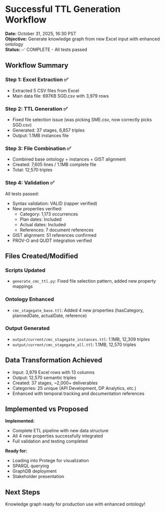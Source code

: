 # Successful TTL Generation Workflow
**Date:** October 31, 2025, 16:30 PST  
**Objective:** Generate knowledge graph from new Excel input with enhanced ontology  
**Status:** ✅ COMPLETE - All tests passed

## Workflow Summary

### Step 1: Excel Extraction ✅
- Extracted 5 CSV files from Excel
- Main data file: 697KB SGD.csv with 3,979 rows

### Step 2: TTL Generation ✅ 
- Fixed file selection issue (was picking SME.csv, now correctly picks SGD.csv)
- Generated: 37 stages, 6,857 triples
- Output: 1.1MB instances file

### Step 3: File Combination ✅
- Combined base ontology + instances + GIST alignment
- Created: 7,605 lines / 1.1MB complete file
- Total: 12,570 triples

### Step 4: Validation ✅
All tests passed:
- Syntax validation: VALID (rapper verified)
- New properties verified:
  - Category: 1,173 occurrences 
  - Plan dates: Included
  - Actual dates: Included
  - References: 7 document references
- GIST alignment: 51 references confirmed
- PROV-O and QUDT integration verified

## Files Created/Modified

### Scripts Updated
- `generate_cmc_ttl.py`: Fixed file selection pattern, added new property mappings

### Ontology Enhanced  
- `cmc_stagegate_base.ttl`: Added 4 new properties (hasCategory, plannedDate, actualDate, reference)

### Output Generated
- `output/current/cmc_stagegate_instances.ttl`: 1.1MB, 12,309 triples
- `output/current/cmc_stagegate_all.ttl`: 1.1MB, 12,570 triples

## Data Transformation Achieved
- Input: 3,979 Excel rows with 13 columns
- Output: 12,570 semantic triples
- Created: 37 stages, ~2,000+ deliverables
- Categories: 25 unique (API Development, DP Analytics, etc.)
- Enhanced with temporal tracking and documentation references

## Implemented vs Proposed
**Implemented:**
- Complete ETL pipeline with new data structure
- All 4 new properties successfully integrated
- Full validation and testing completed

**Ready for:**
- Loading into Protege for visualization
- SPARQL querying
- GraphDB deployment
- Stakeholder presentation

## Next Steps
Knowledge graph ready for production use with enhanced ontology!

